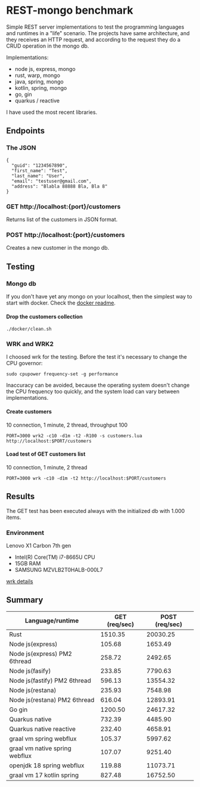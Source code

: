 # REST-mongo benchmark
Simple REST server implementations to test the programming languages and runtimes in a "life" scenario. The projects have same architecture, and they receives an HTTP request, and according to the request they do a CRUD operation in the mongo db.

Implementations:
- node js, express, mongo
- rust, warp, mongo
- java, spring, mongo
- kotlin, spring, mongo
- go, gin
- quarkus / reactive

I have used the most recent libraries.

## Endpoints
### The JSON
```
{    
  "guid": "1234567890",
  "first_name": "Test",
  "last_name": "User",
  "email": "testuser@gmail.com",
  "address": "Blabla 88888 Bla, Bla 8"
}
```
### GET http://localhost:{port}/customers
Returns list of the customers in JSON format.
### POST http://localhost:{port}/customers
Creates a new customer in the mongo db.

## Testing
### Mongo db
If you don't have yet any mongo on your localhost, then the simplest way to start with docker. Check the [docker readme](docker/README.md).


#### Drop the customers collection
```
./docker/clean.sh
```

### WRK and WRK2
I choosed wrk for the testing. Before the test it's necessary to change the CPU governor:
```
sudo cpupower frequency-set -g performance
```
Inaccuracy can be avoided, because the operating system doesn't change the CPU frequency too quickly, and the system load can vary between implementations.


#### Create customers
10 connection, 1 minute, 2 thread, throughput 100
```
PORT=3000 wrk2 -c10 -d1m -t2 -R100 -s customers.lua http://localhost:$PORT/customers
```

#### Load test of GET customers list
10 connection, 1 minute, 2 thread
```
PORT=3000 wrk -c10 -d1m -t2 http://localhost:$PORT/customers
```

## Results
The GET test has been executed always with the initialized db with 1.000 items.

### Environment
Lenovo X1 Carbon 7th gen

- Intel(R) Core(TM) i7-8665U CPU
- 15GB RAM
- SAMSUNG MZVLB2T0HALB-000L7

[wrk details](WRK.md)

## Summary

Language/runtime | GET (req/sec) | POST (req/sec)
--- | --- | --- |
Rust | 1510.35 | 20030.25 |
Node js(express) | 105.68 | 1653.49 |
Node js(express) PM2 6thread | 258.72 | 2492.65 |
Node js(fasify) | 233.85 | 7790.63 |
Node js(fastify) PM2 6thread | 596.13 | 13554.32 |
Node js(restana) | 235.93 | 7548.98 |
Node js(restana) PM2 6thread | 616.04 | 12893.91 |
Go gin | 1200.50 | 24617.32 |
Quarkus native | 732.39 | 4485.90 |
Quarkus native reactive | 232.40 | 4658.91 |
graal vm spring webflux| 105.37 | 5997.62 |
graal vm native spring webflux | 107.07 | 9251.40 |
openjdk 18 spring webflux | 119.88 | 11073.71 |
graal vm 17 kotlin spring | 827.48 | 16752.50 |